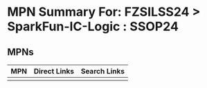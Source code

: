 



# MPN Summary For: FZSILSS24 > SparkFun-IC-Logic : SSOP24

## MPNs
  

|MPN|Direct Links|Search Links|
| :--- | :--- | :--- |
||||
